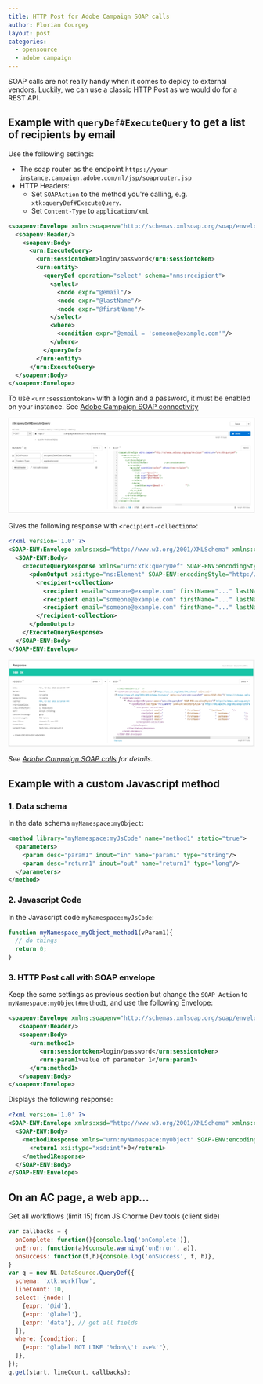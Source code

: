 ```yaml
---
title: HTTP Post for Adobe Campaign SOAP calls
author: Florian Courgey
layout: post
categories:
  - opensource
  - adobe campaign
---
```

SOAP calls are not really handy when it comes to deploy to external vendors. Luckily, we can use a classic HTTP Post as we would do for a REST API.

<!--more-->

## Example with `queryDef#ExecuteQuery` to get a list of recipients by email

Use the following settings:
- The soap router as the endpoint `https://your-instance.campaign.adobe.com/nl/jsp/soaprouter.jsp` 
- HTTP Headers:
  - Set `SOAPAction` to the method you're calling, e.g. `xtk:queryDef#ExecuteQuery`.
  - Set `Content-Type` to `application/xml`

```xml
<soapenv:Envelope xmlns:soapenv="http://schemas.xmlsoap.org/soap/envelope/" xmlns:urn="urn:xtk:queryDef">
  <soapenv:Header/>
    <soapenv:Body>
      <urn:ExecuteQuery>
      	<urn:sessiontoken>login/password</urn:sessiontoken>
        <urn:entity>
          <queryDef operation="select" schema="nms:recipient">
            <select>
              <node expr="@email"/>
              <node expr="@lastName"/>
              <node expr="@firstName"/>
            </select>
            <where>
              <condition expr="@email = 'someone@example.com'"/>
            </where>
          </queryDef>
        </urn:entity>
      </urn:ExecuteQuery>
  </soapenv:Body>
</soapenv:Envelope>
```

To use `<urn:sessiontoken>` with a login and a password, it must be enabled on your instance. See [Adobe Campaign SOAP connectivity](https://docs.campaign.adobe.com/doc/AC/en/CFG_API_Web_service_calls.html#Connectivity)

![todo](/assets/images/2018/12/adobe-campaign-soap-calls-with-http-post.jpg)

Gives the following response with `<recipient-collection>`:

```xml
<?xml version='1.0' ?>
<SOAP-ENV:Envelope xmlns:xsd="http://www.w3.org/2001/XMLSchema" xmlns:xsi="http://www.w3.org/2001/XMLSchema-instance" xmlns:ns="urn:xtk:queryDef" xmlns:SOAP-ENV="http://schemas.xmlsoap.org/soap/envelope/">
  <SOAP-ENV:Body>
    <ExecuteQueryResponse xmlns="urn:xtk:queryDef" SOAP-ENV:encodingStyle="http://schemas.xmlsoap.org/soap/encoding/">
      <pdomOutput xsi:type="ns:Element" SOAP-ENV:encodingStyle="http://xml.apache.org/xml-soap/literalxml">
        <recipient-collection>
          <recipient email="someone@example.com" firstName="..." lastName="..."/>
          <recipient email="someone@example.com" firstName="..." lastName="..."/>
          <recipient email="someone@example.com" firstName="..." lastName="..."/>
        </recipient-collection>
      </pdomOutput>
    </ExecuteQueryResponse>
  </SOAP-ENV:Body>
</SOAP-ENV:Envelope>
```

![todo](/assets/images/2018/12/adobe-campaign-soap-calls-with-http-post-in-rest-client.jpg)

*See [Adobe Campaign SOAP calls](https://docs.campaign.adobe.com/doc/AC/en/CFG_API_Web_service_calls.html) for details.*

## Example with a custom Javascript method

### 1. Data schema
In the data schema `myNamespace:myObject`:

```xml
<method library="myNamespace:myJsCode" name="method1" static="true">
  <parameters>
    <param desc="param1" inout="in" name="param1" type="string"/>
    <param desc="return1" inout="out" name="return1" type="long"/>
  </parameters>
</method>
```

### 2. Javascript Code
In the Javascript code `myNamespace:myJsCode`:

```javascript
function myNamespace_myObject_method1(vParam1){
  // do things
  return 0;
}
```

### 3. HTTP Post call with SOAP envelope

Keep the same settings as previous section but change the `SOAP Action` to `myNamespace:myObject#method1`, and use the following Envelope:

```xml
<soapenv:Envelope xmlns:soapenv="http://schemas.xmlsoap.org/soap/envelope/" xmlns:urn="urn:myNamespace:myObject">
   <soapenv:Header/>
   <soapenv:Body>
      <urn:method1>
         <urn:sessiontoken>login/password</urn:sessiontoken>
         <urn:param1>value of parameter 1</urn:param1>
      </urn:method1>
   </soapenv:Body>
</soapenv:Envelope>
```

Displays the following response:

```xml
<?xml version='1.0' ?>
<SOAP-ENV:Envelope xmlns:xsd="http://www.w3.org/2001/XMLSchema" xmlns:xsi="http://www.w3.org/2001/XMLSchema-instance" xmlns:ns="urn:myNamespace:myObject" xmlns:SOAP-ENV="http://schemas.xmlsoap.org/soap/envelope/">
  <SOAP-ENV:Body>
    <method1Response xmlns="urn:myNamespace:myObject" SOAP-ENV:encodingStyle="http://schemas.xmlsoap.org/soap/encoding/">
      <return1 xsi:type="xsd:int">0</return1>
    </method1Response>
  </SOAP-ENV:Body>
</SOAP-ENV:Envelope>
```

## On an AC page, a web app...
Get all workflows (limit 15) from JS Chorme Dev tools (client side)
```js
var callbacks = {
  onComplete: function(){console.log('onComplete')},
  onError: function(a){console.warning('onError', a)},
  onSuccess: function(f,h){console.log('onSuccess', f, h)},
}
var q = new NL.DataSource.QueryDef({
  schema: 'xtk:workflow', 
  lineCount: 10,
  select: {node: [
    {expr: '@id'},
    {expr: '@label'},
    {expr: 'data'}, // get all fields
  ]}, 
  where: {condition: [
    {expr: "@label NOT LIKE '%don\\'t use%'"},
  ]},
});
q.get(start, lineCount, callbacks);
```

